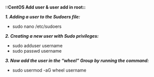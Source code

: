 **::CentOS Add user & user add in root::**

***1. Adding a user to the Sudoers file:***
- sudo nano /etc/sudoers

***2. Creating a new user with Sudo privileges:***
- sudo adduser username
- sudo passwd username

***3. Now add the user in the “wheel” Group by running the command:***
- sudo usermod -aG wheel username


